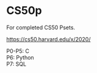# CS50p
For completed CS50 Psets.

https://cs50.harvard.edu/x/2020/  

P0-P5: C  
P6: Python  
P7: SQL  
